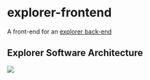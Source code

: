 # explorer-frontend
A front-end for an [explorer back-end](https://github.com/spacemeshos/explorer-backend)

## Explorer Software Architecture
![](https://raw.githubusercontent.com/spacemeshos/product/master/resources/explorer_arch_chart.png)
